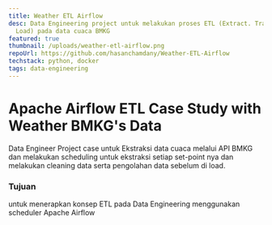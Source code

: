 ```yaml
---
title: Weather ETL Airflow
desc: Data Engineering project untuk melakukan proses ETL (Extract. Trams[prt.
  Load) pada data cuaca BMKG
featured: true
thumbnail: /uploads/weather-etl-airflow.png
repoUrl: https://github.com/hasanchamdany/Weather-ETL-Airflow
techstack: python, docker
tags: data-engineering
---
```

# Apache Airflow ETL Case Study with Weather BMKG's Data

Data Engineer Project case untuk Ekstraksi data cuaca melalui API BMKG dan melakukan scheduling untuk ekstraksi setiap set-point nya dan melakukan cleaning data serta pengolahan data sebelum di load.

### Tujuan

untuk menerapkan konsep ETL pada Data Engineering menggunakan scheduler Apache Airflow